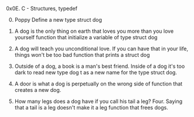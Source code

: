 
0x0E. C - Structures, typedef

0. Poppy
Define a new type struct dog

1. A dog is the only thing on earth that loves you more than you love yourself
function that initialize a variable of type struct dog

2. A dog will teach you unconditional love. If you can have that in your life, things won't be too bad
function that prints a struct dog

3. Outside of a dog, a book is a man's best friend. Inside of a dog it's too dark to read
new type dog t as a new name for the type struct dog.

4. A door is what a dog is perpetually on the wrong side of
function that creates a new dog.

5. How many legs does a dog have if you call his tail a leg? Four. Saying that a tail is a leg doesn't make it a leg
 function that frees dogs.

